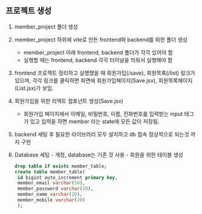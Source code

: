 ## 프로젝트 생성

1. member_project 폴더 생성
2. member_project 하위에 vite로 만든 frontend와 backend를 위한 폴더 생성
   - member_project 아래 frontend, backend 폴더가 각각 있어야 함
   - 실행할 때는 frontend, backend 각각 터미널을 띄워서 실행해야 함
3. frontend 프로젝트 정리하고 실행했을 때 회원가입(/save), 회원목록(/list) 링크가 있으며,
   각각 링크를 클릭하면 화면에 회원가입페이지(Save.jsx), 회원목록페이지(List.jsx)가 보임.
4. 회원가입을 위한 리액트 컴포넌트 생성(Save.jsx)
   - 회원가입 페이지에서 이메일, 비밀번호, 이름, 전화번호를 입력받는 input 태그가 있고
     입력을 하면 member 라는 state에 모든 값이 저장됨.
5. backend 세팅 후 필요한 라이브러리 모두 설치하고 db 접속 정상적으로 되는것 까지 구현
6. Database 세팅 - 계정, database는 기존 것 사용 - 회원을 위한 테이블 생성

   ```sql
   drop table if exists member_table;
   create table member_table(
   	id bigint auto_increment primary key,
    member_email varchar(50),
    member_password varchar(20),
    member_name varchar(20),
    member_mobile varchar(20)
    );

   ```
